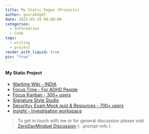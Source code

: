 ```yaml
---
title: My Static Pages (Projects)
author: gourabdg47
date: 2025-05-29 08:08:00
categories:
  - Information
  - Code
tags:
  - writing
  - project
render_with_liquid: true
pin: "true"
---
```


#### My Static Project

- [Wartime Wiki - INDIA](https://gourabdg47.github.io/assets/code/wartime_wiki/wartime_wiki_india.html)
- [Focus Time - For ADHD People](https://gourabdg47.github.io/assets/code/focustime-landing-page.html)
- [Focus Kanban - 300+ users](https://gourabdg47.github.io/assets/code/simple-task-tracker.html)
- [Signature Style Studio](https://gourabdg47.github.io/assets/code/sig_style_generator/sig-style-generator-v1.html)
- [Security+ Exam Mock quiz & Resources - 700+ users](https://gourabdg47.github.io/assets/projects/security_exam_quiz/index.html)
- [Insight - Investigation workspace](https://gourabdg47.github.io/assets/projects/investigation_workspace/index.html)


> To get in touch with me or for general discussion please visit [ZeroDayMindset Discussion](https://github.com/orgs/X3N0-G0D/discussions) 
{: .prompt-info }

